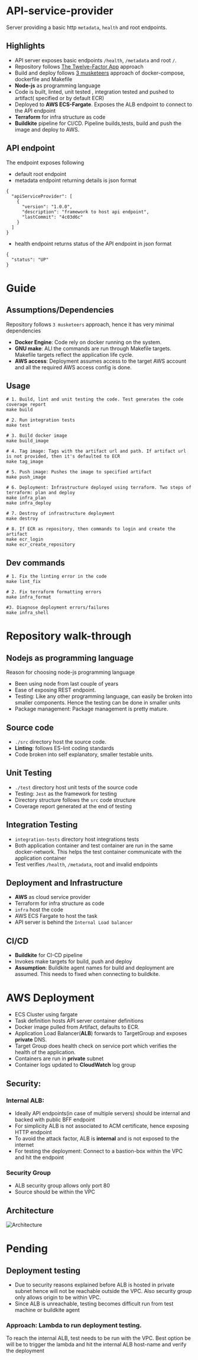 # API-service-provider
Server providing a basic http  `metadata`, `health` and root endpoints. 
## Highlights
- API server exposes basic endpoints `/health`, `/metadata` and root `/`.
- Repository follows [The Twelve-Factor App](https://12factor.net) approach
- Build and deploy follows [3 musketeers](https://amaysim.engineering/the-3-musketeers-how-make-docker-and-compose-enable-us-to-release-many-times-a-day-e92ca816ef17) approach of docker-compose, dockerfile and Makefile
- **Node-js** as programming language
- Code is built, linted, unit tested , integration tested and pushed to artifact( specified or by default ECR)
- Deployed to **AWS ECS-Fargate**. Exposes the ALB endpoint to connect to the API endpoint
- **Terraform** for infra structure as code 
- **Buildkite** pipeline for CI/CD. Pipeline builds,tests, build and push the image and deploy to AWS.

## API endpoint
The endpoint exposes following 
- default root endpoint 
- metadata endpoint returning details is json format
```
{
  "apiServiceProvider": [
    {
      "version": "1.0.0",
      "description": "framework to host api endpoint",
      "lastCommit": "4c03d6c"
    }
  ]
}
```
- health endpoint returns status of the API endpoint in json format
```
{
  "status": "UP"
}
```

# Guide
## Assumptions/Dependencies
Repository follows `3 musketeers` approach, hence it has very minimal dependencies
* **Docker Engine**: Code rely on docker running on the system.
* **GNU make**: ALl the commands are run through Makefile targets. Makefile targets reflect the application life cycle.
* **AWS access**: Deployment assumes access to the target AWS account and all the required AWS access config is done.
## Usage

```
# 1. Build, lint and unit testing the code. Test generates the code coverage report
make build

# 2. Run integration tests
make test

# 3. Build docker image
make build_image

# 4. Tag image: Tags with the artifact url and path. If artifact url is not provided, then it's defaulted to ECR
make tag_image

# 5. Push image: Pushes the image to specified artifact
make push_image

# 6. Deployment: Infrastructure deployed using terraform. Two steps of terraform: plan and deploy
make infra_plan
make infra_deploy

# 7. Destroy of infrastructure deployment
make destroy

# 8. If ECR as repository, then commands to login and create the artifact
make ecr_login
make ecr_create_repository
```

## Dev commands

```
# 1. Fix the linting error in the code
make lint_fix

# 2. Fix terraform formatting errors
make infra_format

#3. Diagnose deployment errors/failures
make infra_shell
```

# Repository walk-through
## Nodejs as programming language
Reason for choosing node-js programming language
* Been using node from last couple of years
* Ease of exposing REST endpoint. 
* Testing: Like any other programming language, can easily be broken into smaller components. Hence the testing can be done in smaller units
* Package management: Package management is pretty mature.

## Source code

* `./src` directory host the source code.
* **Linting**: follows ES-lint coding standards
* Code broken into self explanatory, smaller testable units.
## Unit Testing
* `./test` directory host unit tests of the source code
* Testing: `Jest` as the framework for testing
* Directory structure follows the `src` code structure
* Coverage report generated at the end of testing

## Integration Testing
* `integration-tests` directory host integrations tests
* Both application container and test container are run in the same docker-network. This helps the test container communicate with the application container
* Test verifies `/health`, `/metadata`, root and invalid endpoints

## Deployment and Infrastructure 
* **AWS** as cloud service provider
* Terraform for infra structure as code
* `infra` host the code
* AWS ECS Fargate to host the task
* API server is behind the `Internal Load balancer`

## CI/CD

* **Buildkite** for CI-CD pipeline
* Invokes make targets for build, push and deploy
* **Assumption**: Buildkite agent names for build and deployment are assumed. This needs to fixed when connecting to buildkite.

# AWS Deployment

- ECS Cluster using fargate
- Task definition hosts API server container definitions
- Docker image pulled from Artifact, defaults to ECR.
- Application Load Balancer(**ALB**) forwards to TargetGroup and exposes **private** DNS.
- Target Group does health check on service port which verifies the health of the application.
- Containers are run in **private** subnet
- Container logs updated to **CloudWatch** log group

## Security:

### Internal ALB: 
- Ideally API endpoints(in case of multiple servers) should be internal and backed with public BFF endpoint
- For simplicity ALB is not associated to ACM certificate, hence exposing HTTP endpoint
- To avoid the attack factor, ALB is **internal** and is not exposed to the internet
- For testing the deployment: Connect to a bastion-box within the VPC and hit the endpoint

### Security Group
- ALB security group allows only port 80
- Source should be within the VPC


## Architecture

![Architecture](./docs/Arch-Capture.png)
                
# Pending

## Deployment testing

* Due to security reasons explained before ALB is hosted in private subnet hence will not be reachable outside the VPC.  Also security group only allows origin to be within VPC.
* Since ALB is unreachable, testing becomes difficult run from test machine or buildkite agent

### Approach: Lambda to run deployment testing.
To reach the internal ALB, test needs to be run with the VPC. Best option be will be to trigger the lambda and hit the internal ALB host-name and verify the deployment
